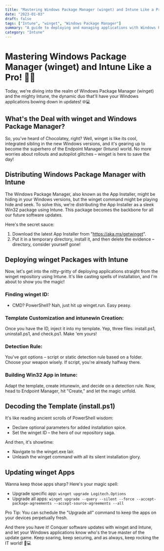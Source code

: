 ```yaml
---
title: "Mastering Windows Package Manager (winget) and Intune Like a Pro!"
date: "2023-01-03"
draft: false
tags: ["Intune", "winget", "Windows Package Manager"]
summary: "A guide to deploying and managing applications with Windows Package Manager and Intune."
category: "Intune"
---
```


# Mastering Windows Package Manager (winget) and Intune Like a Pro! 🚀🔐

Today, we're diving into the realm of Windows Package Manager (winget) and the mighty Intune, the dynamic duo that'll have your Windows applications bowing down in updates! 🌐💻

## What's the Deal with winget and Windows Package Manager?

So, you've heard of Chocolatey, right? Well, winget is like its cool, integrated sibling in the new Windows versions, and it's gearing up to become the superhero of the Endpoint Manager (Intune) world. No more worries about rollouts and autopilot glitches – winget is here to save the day!

## Distributing Windows Package Manager with Intune

The Windows Package Manager, also known as the App Installer, might be hiding in your Windows versions, but the winget command might be playing hide and seek. To solve this, we're distributing the App Installer as a sleek Win32 package using Intune. This package becomes the backbone for all our future software updates.

Here's the secret sauce:

1. Download the latest App Installer from "https://aka.ms/getwinget".
2. Put it in a temporary directory, install it, and then delete the evidence – directory, consider yourself gone!

## Deploying winget Packages with Intune

Now, let's get into the nitty-gritty of deploying applications straight from the winget repository using Intune. It's like casting spells of installation, and I'm about to show you the magic!

### Finding winget ID:

- CMD? PowerShell? Nah, just hit up winget.run. Easy peasy.

### Template Customization and intunewin Creation:

Once you have the ID, inject it into my template. Yep, three files: install.ps1, uninstall.ps1, and check.ps1. Make 'em yours!

### Detection Rule:

You've got options – script or static detection rule based on a folder. Choose your weapon wisely. If script, you're already halfway there.

### Building Win32 App in Intune:

Adapt the template, create intunewin, and decide on a detection rule. Now, head to Endpoint Manager, hit "Create," and let the magic unfold.

## Decoding the Template (install.ps1)

It's like reading ancient scrolls of PowerShell wisdom:
- Declare optional parameters for added installation spice.
- Set the winget ID – the hero of our repository saga.

And then, it's showtime:
- Navigate to the winget.exe lair.
- Unleash the winget command with all its silent installation glory.

## Updating winget Apps

Wanna keep those apps sharp? Here's your magic spell:
- Upgrade specific app: `winget upgrade Logitech.Options`
- Upgrade all apps: `winget upgrade --query --silent --force --accept-package-agreements --accept-source-agreements --all`

Pro Tip: You can schedule the "Upgrade all" command to keep the apps on your devices perpetually fresh.

And there you have it! Conquer software updates with winget and Intune, and let your Windows applications know who's the true master of the update game. Keep soaring, keep securing, and as always, keep rocking the IT world! 🚀💻
